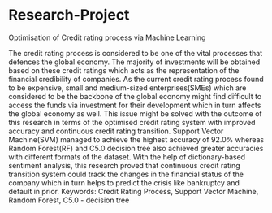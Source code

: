 # Research-Project
Optimisation of Credit rating process via Machine Learning

The credit rating process is considered to be one of the vital processes that defences the global economy. The majority of investments will be obtained based on these credit ratings which acts as the representation of the financial credibility of companies. As the current credit rating process found to be expensive, small and medium-sized enterprises(SMEs) which are considered to be the backbone of the global economy might find difficult to access the funds via investment for their development which in turn affects the global economy as well. This issue might be solved with the outcome of this research in terms of the optimised credit rating system with improved accuracy and continuous credit rating transition. Support Vector Machine(SVM) managed to achieve the highest accuracy of 92.0% whereas Random Forest(RF) and C5.0 decision tree also achieved greater accuracies with different formats of the dataset. With the help of dictionary-based sentiment analysis, this research proved that continuous credit rating transition system could track the changes in the financial status of the company which in turn helps to predict the crisis like bankruptcy and default in prior.
Keywords: Credit Rating Process, Support Vector Machine, Random Forest, C5.0 - decision tree
